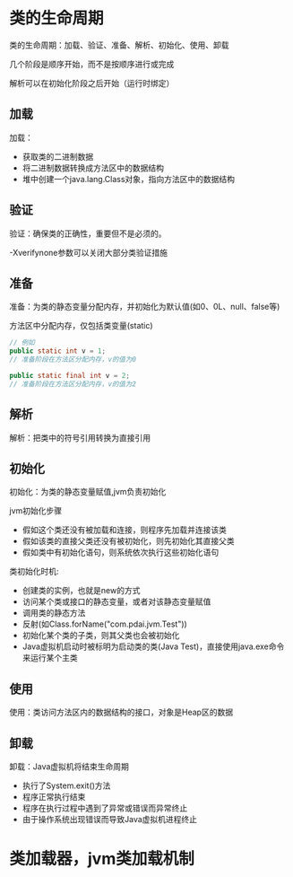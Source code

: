 # 类的生命周期
类的生命周期：加载、验证、准备、解析、初始化、使用、卸载<p>
几个阶段是顺序开始，而不是按顺序进行或完成<p>
解析可以在初始化阶段之后开始（运行时绑定）<p>

## 加载
加载：
- 获取类的二进制数据
- 将二进制数据转换成方法区中的数据结构
- 堆中创建一个java.lang.Class对象，指向方法区中的数据结构

## 验证
验证：确保类的正确性，重要但不是必须的。<p>
-Xverifynone参数可以关闭大部分类验证措施<p>

## 准备
准备：为类的静态变量分配内存，并初始化为默认值(如0、0L、null、false等)<p>
方法区中分配内存，仅包括类变量(static)<p>
~~~java
// 例如
public static int v = 1;
// 准备阶段在方法区分配内存，v的值为0

public static final int v = 2;
// 准备阶段在方法区分配内存，v的值为2
~~~

## 解析
解析：把类中的符号引用转换为直接引用

## 初始化
初始化：为类的静态变量赋值,jvm负责初始化<p>
jvm初始化步骤
- 假如这个类还没有被加载和连接，则程序先加载并连接该类
- 假如该类的直接父类还没有被初始化，则先初始化其直接父类
- 假如类中有初始化语句，则系统依次执行这些初始化语句

类初始化时机:
- 创建类的实例，也就是new的方式
- 访问某个类或接口的静态变量，或者对该静态变量赋值
- 调用类的静态方法
- 反射(如Class.forName("com.pdai.jvm.Test"))
- 初始化某个类的子类，则其父类也会被初始化
- Java虚拟机启动时被标明为启动类的类(Java Test)，直接使用java.exe命令来运行某个主类

## 使用
使用：类访问方法区内的数据结构的接口，对象是Heap区的数据

## 卸载
卸载：Java虚拟机将结束生命周期
- 执行了System.exit()方法
- 程序正常执行结束
- 程序在执行过程中遇到了异常或错误而异常终止
- 由于操作系统出现错误而导致Java虚拟机进程终止

# 类加载器，jvm类加载机制










